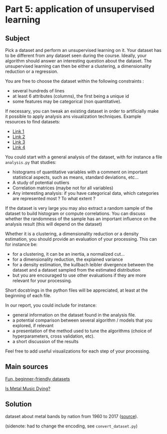 # Part 5: application of unsupervised learning

## Subject

Pick a dataset and perform an unsupervised learning on it. Your dataset has to be different from any dataset seen during the course. Ideally, your algorithm should answer an interesting question about the dataset. The unsupervised learning can then be either a clustering, a dimensionality reduction or a regression.

You are free to choose the dataset within the following constraints :
- several hundreds of lines
- at least 6 attributes (columns), the first being a unique id
- some features may be categorical (non quantitative).

If necessary, you can tweak an existing dataset in order to artificially make it possible to apply analysis ans visualization techniques. Example resources to find datasets:
- [Link 1](https://en.wikipedia.org/wiki/List_of_datasets_for_machine-learning_research)
- [Link 2](https://perso.telecom-paristech.fr/eagan/class/igr204/datasets)
- [Link 3](https://github.com/awesomedata/awesome-public-datasets)
- [Link 4](https://www.kaggle.com/datasets)

You could start with a general analysis of the dataset, with for instance a file ```analysis.py``` that studies:
- histograms of quantitative variables with a comment on important statistical aspects, such as means, standard deviations, etc...
- A study of potential outliers
- Correlation matrices (maybe not for all variables)
- Any interesting analysis: if you have categorical data, which categories are represented most ? To what extent ?

If the dataset is very large you may also extract a random sample of the dataset to build histogram or compute correlations. You can discuss whether the randomness of the sample has an important influence on the analysis result (this will depend on the dataset)

Whether it is a clustering, a dimensionality reduction or a density estimation, you should provide an evaluation of your processing. This can for instance be:
- for a clustering, it can be an inertia, a normalized cut...
- for a dimensionality reduction, the explained variance
- for a density estimation, the kullbach leibler divergence between the dataset and a dataset sampled from the estimated distribution
- but you are encouraged to use other evaluations if they are more relevant for your processing.

Short docstrings in the python files will be appreciated, at least at the beginning of each file.

In our report, you could include for instance:
- general information on the dataset found in the analysis file.
- a potential comparison between several algorithm / models that you explored, if relevant
- a presentation of the method used to tune the algorithms (choice of hyperparameters, cross validation, etc).
- a short discussion of the results

Feel free to add useful visualizations for each step of your processing.

## Main sources

[Fun, beginner-friendly datasets](https://www.kaggle.com/code/rtatman/fun-beginner-friendly-datasets)

[Is Metal Music Dying?](https://www.kaggle.com/code/guyabihanna/is-metal-music-dying)

## Solution

dataset about metal bands by nation from 1960 to 2017 ([source](https://www.kaggle.com/datasets/mrpantherson/metal-by-nation?resource=download)).

(sidenote: had to change the encoding, see ```convert_dataset.py```)
